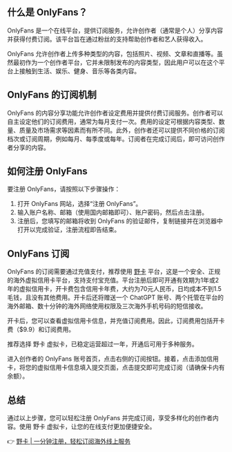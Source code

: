 ## 什么是 OnlyFans？

OnlyFans 是一个在线平台，提供订阅服务，允许创作者（通常是个人）分享内容并获得付费订阅。该平台旨在通过粉丝的支持帮助创作者和艺人获得收入。

OnlyFans 允许创作者上传多种类型的内容，包括照片、视频、文章和直播等。虽然最初作为一个创作者平台，它并未限制发布的内容类型，因此用户可以在这个平台上接触到生活、娱乐、健身、音乐等各类内容。

## OnlyFans 的订阅机制

OnlyFans 的内容分享功能允许创作者设定费用并提供付费订阅服务。创作者可以自主设定他们的订阅费用，通常为每月支付一次。费用的设定可根据内容类型、数量、质量及市场需求等因素而有所不同。此外，创作者还可以提供不同价格的订阅档次或订阅周期，例如每月、每季度或每年。订阅者在完成订阅后，即可访问创作者分享的内容。

## 如何注册 OnlyFans

要注册 OnlyFans，请按照以下步骤操作：

1. 打开 OnlyFans 网站，选择“注册 OnlyFans”。
2. 输入账户名称、邮箱（使用国内邮箱即可）、账户密码，然后点击注册。
3. 注册后，您填写的邮箱将收到 OnlyFans 的验证邮件，复制链接并在浏览器中打开以完成验证，注册流程即告结束。

## OnlyFans 订阅

OnlyFans 的订阅需要通过充值支付，推荐使用 [野卡](https://bit.ly/bewildcard) 平台，这是一个安全、正规的海外虚拟信用卡平台，支持支付宝充值。平台注册后即可开通有效期为1年或2年的虚拟信用卡，开卡费包含信用卡年费，大约为70元人民币，日均成本不到1.5毛钱，且没有其他费用。开卡后还将赠送一个 ChatGPT 账号、两个托管在平台的海外邮箱、数十分钟的海外网络使用权限及三次海外手机号码的短信接收。

开卡后，您可以查看虚拟信用卡信息，并充值订阅费用。因此，订阅费用包括开卡费（$9.9）和订阅费用。

推荐选择 野卡 虚拟卡，已稳定运营超过一年，开通后可用于多种服务。

进入创作者的 OnlyFans 账号首页，点击右侧的订阅按钮。接着，点击添加信用卡，将您的虚拟信用卡信息填入提交页面，点击提交即可完成订阅（请确保卡内有余额）。

## 总结

通过以上步骤，您可以轻松注册 OnlyFans 并完成订阅，享受多样化的创作者内容。使用 野卡 虚拟卡，让您的在线支付更加便捷安全。

👉 [野卡 | 一分钟注册，轻松订阅海外线上服务](https://bit.ly/bewildcard)